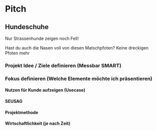 # Pitch

## Hundeschuhe

Nur Strassenhunde zeigen noch Fell!


Hast du auch die Nasen voll von diesen Matschpfoten?
Keine dreckigen Pfoten mehr

### Projekt Idee / Ziele definieren (Messbar SMART)
		
			
### Fokus definieren (Welche Elemente möchte ich präsentieren)


#### Nutzen für Kunde aufzeigen (Usecase)


#### SEUSAG
				
                
#### Projektmethode



				
#### Wirtschaftlichkeit (je nach Zeit)